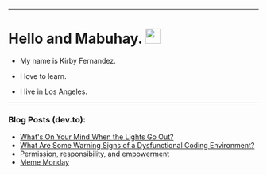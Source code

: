 
<img src="https://komarev.com/ghpvc/?username=kirbygit&style=flat-square&color=blue" alt=""/>

---
<h1>
  Hello and Mabuhay.
  <img src="https://media.giphy.com/media/hvRJCLFzcasrR4ia7z/giphy.gif" width="30px"/>
</h1>

- My name is Kirby Fernandez.

- I love to learn.

- I live in Los Angeles.

---

### Blog Posts (dev.to):
<!-- BLOG-POST-LIST:START -->
- [What&#39;s On Your Mind When the Lights Go Out?](https://dev.to/codenewbieteam/whats-on-your-mind-when-the-lights-go-out-4fmn)
- [What Are Some Warning Signs of a Dysfunctional Coding Environment?](https://dev.to/codenewbieteam/what-are-some-warning-signs-of-a-dysfunctional-coding-environment-khp)
- [Permission, responsibility, and empowerment](https://dev.to/ben/permission-responsibility-and-empowerment-4p6p)
- [Meme Monday](https://dev.to/ben/meme-monday-66l)
<!-- BLOG-POST-LIST:END -->
